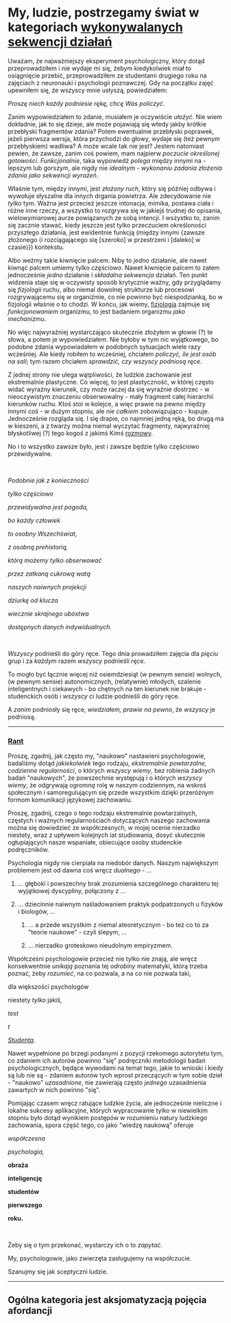 # My, ludzie, postrzegamy świat w kategoriach [wykonywalanych sekwencji działań](https://youtu.be/k5TfLr52CD8?si=6-HuWZ50gadaHcEN)

Uważam, że najważniejszy eksperyment psychologiczny, który dotąd przeprowadziłem i nie wydaje mi
się, żebym kiedykolwiek miał to osiągnięcie przebić, przeprowadziłem ze studentami drugiego roku na
zajęciach z neuronauki i psychologii poznawczej. Gdy na początku zajęć upewniłem się, że wszyscy
mnie usłyszą, powiedziałem:

*Proszę niech każdy podniesie rękę, chcę Was policzyć*.

Zanim wypowiedziałem to zdanie, musiałem je oczywiście *ułożyć*. Nie wiem dokładnie, jak to się
dzieje, ale może pojawiają się wtedy jakby krótkie przebłyski fragmentów zdania? Potem ewentualnie
przebłyski poprawek, jeżeli pierwsza wersja, która przychodzi do głowy, wydaje się (też pewnym
przebłyskiem) wadliwa? A może wcale tak nie jest? Jestem natomiast pewien, że zawsze, zanim coś
powiem, mam najpierw *poczucie określonej gotowości*. *Funkcjonalnie*, taka wypowiedź *polega*
między innymi na - lepszym lub gorszym, ale nigdy nie *idealnym* - *wykonaniu zadania złożenia
zdania jako sekwencji wyrażeń*.

Właśnie tym, między innymi, jest *złożony ruch*, który się później odbywa i wywołuje słyszalne dla
innych drgania powietrza. Ale zdecydowanie nie *tylko* tym. Ważna jest przecież jeszcze intonacja,
mimika, postawa ciała i różne inne rzeczy, a wszystko to rozgrywa się w jakiejś trudnej do opisania,
wielowymiarowej aurze powiązanych ze sobą intencji. I wszystko to, zanim się zacznie stawać, kiedy
jeszcze jest tylko przeczuciem określoności przyszłego działania, jest ewidentnie funkcją (między
innymi \{zawsze złożonego ⟨i rozciągającego się \[szeroko] w przestrzeni i \[daleko] w czasie⟩\})
kontekstu.

Albo weźmy takie kiwnięcie palcem. Niby to *jedno* działanie, ale nawet kiwnąć palcem umiemy tylko
*częściowo*. Nawet kiwnięcie palcem to zatem jednocześnie *jedno* działanie i *składalna sekwencja*
działań. Ten punkt widzenia staje się w oczywisty sposób krytycznie ważny, gdy przyglądamy się
*fizjologii* ruchu, albo niemal dowolnej strukturze lub procesowi rozgrywającemu się w organiźmie,
co nie powinno być niespodzianką, bo w fizjologii właśnie o to chodzi. W końcu, jak wiemy,
[fizjologia](https://pl.wikipedia.org/wiki/Fizjologia) zajmuje się *funkcjonowaniem* organizmu, to
jest badaniem organizmu *jako mechanizmu*.

No więc najwyraźniej wystarczająco skutecznie złożyłem w głowie (?) te słowa, a potem je
wypowiedziałem. Nie byłoby w tym nic wyjątkowego, bo podobne zdania wypowiadałem w podobnych
sytuacjach wiele razy wcześniej. Ale kiedy robiłem to wcześniej, chciałem *policzyć, ile jest osób
na sali*; tym razem chciałem *sprawdzić, czy wszyscy podniosą ręce*.

Z jednej strony nie ulega wątpliwości, że ludzkie zachowanie jest ekstremalnie plastyczne. Co
więcej, to jest plastyczność, w której często widać wyraźny kierunek, czy może raczej da się
wyraźnie dostrzec - w nieoczywistym znaczeniu obserwowalny - mały fragment całej hierarchii
kierunków ruchu. Ktoś stoi w kolejce, a więc prawie na pewno między innymi coś - w dużym stopniu,
ale *nie całkiem* zobowiązująco - kupuje. Jednocześnie rozgląda się. I się drapie, co najmniej jedną
ręką, bo drugą ma w kieszeni, a z twarzy można niemal wyczytać fragmenty, najwyraźniej błyskotliwej
(?) tego kogoś z jakimś Kimś
[rozmowy](https://pl.wikipedia.org/wiki/L%E2%80%99esprit_de_l%E2%80%99escalier). 

No i to wszystko zawsze było, jest i zawsze będzie tylko częściowo przewidywalne.

<br>

*Podobnie jak z konieczności*

*tylko częściowo*

*przewidywalna jest pogoda,*

*bo każdy człowiek*

*to osobny Wszechświat,*

*z osobną prehistorią,*

*którą możemy tylko obserwować*

*przez zatkaną cukrową watą*

*naszych naiwnych projekcji*

*dziurkę od klucza*

*wiecznie skrajnego ubóstwa*

*dostępnych danych indywidualnych.*

<br>

*Wszyscy* podnieśli do góry ręce. Tego dnia prowadziłem zajęcia dla *pięciu* grup i za *każdym*
razem *wszyscy* podnieśli ręce.

To mogło być łącznie więcej niż osiemdziesiąt (w pewnym sensie) wolnych, (w pewnym sensie)
autonomicznych, (relatywnie) młodych, szalenie inteligentnych i ciekawych - bo chętnych na ten
kierunek nie brakuje - studenckich osób i *wszyscy* ci ludzie podnieśli do góry ręce.

A *zanim* podniosły się ręce, *wiedziałem, prawie na pewno*, że *wszyscy* je podniosą.

<hr>

### [Rant](https://pl.wikipedia.org/wiki/Rant)

Proszę, zgadnij, jak często my, "naukowo" nastawieni psychologowie, badaliśmy dotąd *jakiekolwiek*
tego rodzaju, *ekstremalnie powtarzalne, codzienne regularności*, o których *wszyscy wiemy*, bez
robienia żadnych badań "naukowych", że powszechnie występują i o których *wszyscy wiemy*, że
odgrywają *ogromną* rolę w naszym codziennym, na wskroś społecznym i samoregulującym się przede
wszystkim dzięki przeróżnym formom komunikacji językowej zachowaniu.

Proszę, zgadnij, czego o tego rodzaju ekstremalnie powtarzalnych, częstych i ważnych regularnościach
dotyczących naszego zachowania można się dowiedzieć ze współczesnych, w mojej ocenie nierzadko
niestety, wraz z upływem kolejnych lat studiowania, dosyć skutecznie ogłupiających nasze wspaniałe,
obiecujące osoby studenckie podręczników.

Psychologia nigdy nie cierpiała na niedobór danych. Naszym największym problemem jest od dawna coś
wręcz *dualnego* - ...

1. ... głęboki i powszechny brak zrozumienia szczególnego charakteru tej wyjątkowej dyscypliny,
połączony z ...

2. ... dziecinnie naiwnym naśladowaniem praktyk podpatrzonych u fizyków i biologów, ...

   1. ... a przede wszystkim z niemal ateoretycznym - bo też co to za "teorie naukowe" - czyli
ślepym, ...

   2. ... nierzadko groteskowo nieudolnym empiryzmem.

Współcześni psychologowie przecież nie tylko nie znają, ale wręcz konsekwentnie *unikają* poznania
tej *odrobiny* matematyki, którą trzeba poznać, żeby *rozumieć*, na co pozwala, a na co nie pozwala
taki, 

dla większości psychologów

niestety *tylko* jakiś,

*test*

*t*

[*Studenta*](https://pl.wikipedia.org/wiki/Test_t_Studenta).

Nawet wypełnione po brzegi podanymi z pozycji rzekomego autorytetu tym, co zdaniem ich autorów
powinno "się" podręczniki metodologii badań psychologicznych, będące wywodami na temat tego, jakie
to wnioski i kiedy są lub nie są - zdaniem autorów tych wprost przeczących w tym sobie dzieł -
"naukowo" *uzasadnione*, nie zawierają często *jednego* uzasadnienia zawartych w nich powinno "się".

Pomijając czasem wręcz ratujące ludzkie życia, ale jednocześnie nieliczne i lokalne sukcesy
aplikacyjne, których wypracowanie tylko w niewielkim stopniu było dotąd wynikiem postępów w
rozumieniu natury ludzkiego zachowania, spora część tego, co jako "wiedzę naukową" oferuje

*współczesna*

*psychologia,*

**obraża**

**inteligencję**

**studentów**

**pierwszego**

**roku.**

<br>

Żeby się o tym przekonać, wystarczy ich o to *zapytać*.

My, psychologowie, jako zwierzęta zasługujemy na współczucie.

Szanujmy się jak sceptyczni ludzie.

<hr>

## Ogólna kategoria jest aksjomatyzacją pojęcia afordancji
